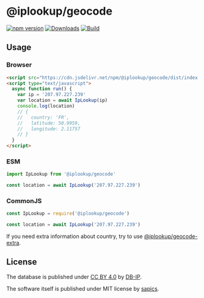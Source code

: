 # @iplookup/geocode

[![npm version](https://badge.fury.io/js/%40iplookup%2Fgeocode.svg)](https://badge.fury.io/js/%40iplookup%2Fgeocode)
[![Downloads](https://img.shields.io/npm/dm/%40iplookup%2Fgeocode.svg)](https://www.npmjs.com/package/%40iplookup%2Fgeocode)
[![Build](https://github.com/sapics/ip-location-api/actions/workflows/build.yml/badge.svg)](https://github.com/sapics/ip-location-api/actions/workflows/build.yml)

## Usage

### Browser

```html
<script src="https://cdn.jsdelivr.net/npm/@iplookup/geocode/dist/index.min.js"></script>
<script type="text/javascript">
  async function run() {
    var ip = '207.97.227.239'
    var location = await IpLookup(ip)
    console.log(location)
    // {
    //   country: 'FR',
    //   latitude: 50.9959,
    //   longitude: 2.11757
    // }
  }
</script>
```

### ESM

```ts
import IpLookup from '@iplookup/geocode'

const location = await IpLookup('207.97.227.239')
```

### CommonJS

```ts
const IpLookup = require('@iplookup/geocode')

const location = await IpLookup('207.97.227.239')
```

If you need extra information about country, try to use [@iplookup/geocode-extra](https://github.com/sapics/ip-location-api/tree/main/browser/geocode-extra).

## License

The database is published under [CC BY 4.0](https://creativecommons.org/licenses/by/4.0/) by [DB-IP](https://db-ip.com/db/download/ip-to-city-lite).

The software itself is published under MIT license by [sapics](https://github.com/sapics).
